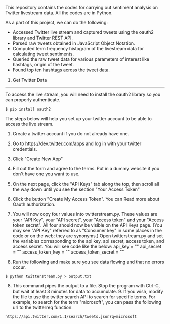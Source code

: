 This repository contains the codes for carrying out sentiment analysis on Twitter livestream data. All the codes are in Python. 

As a part of this project, we can do the following:

- Accessed Twitter live stream and captured tweets using the oauth2 library and Twitter REST API.
- Parsed raw tweets obtained in JavaScript Object Notation.
- Computed term frequency histogram of the livestream data for calculating tweet sentiments.
- Queried the raw tweet data for various parameters of interest like hashtags, origin of the tweet.
- Found top ten hashtags across the tweet data.

1. Get Twitter Data
-------------------
To access the live stream, you will need to install the oauth2 library so you can properly authenticate.
```
$ pip install oauth2
```
The steps below will help you set up your twitter account to be able to access the live stream.

1. Create a twitter account if you do not already have one.
2. Go to https://dev.twitter.com/apps and log in with your twitter credentials.
3. Click "Create New App"
4. Fill out the form and agree to the terms. Put in a dummy website if you don't have one you want to use.
5. On the next page, click the "API Keys" tab along the top, then scroll all the way down until you see the section "Your Access Token"
6. Click the button "Create My Access Token". You can Read more about Oauth authorization.
7. You will now copy four values into twitterstream.py. These values are your "API Key", your "API secret", your "Access token" and your "Access token secret". All four should now be visible on the API Keys page. (You may see "API Key" referred to as "Consumer key" in some places in the code or on the web; they are synonyms.) Open twitterstream.py and set the variables corresponding to the api key, api secret, access token, and access secret. You will see code like the below:
api_key = "<Enter api key>"
api_secret = "<Enter api secret>"
access_token_key = "<Enter your access token key here>"
access_token_secret = "<Enter your access token secret here>"

8. Run the following and make sure you see data flowing and that no errors occur.
```
$ python twitterstream.py > output.txt
```
8. This command pipes the output to a file. Stop the program with Ctrl-C, but wait at least 3 minutes for data to accumulate. 9. If you wish, modify the file to use the twitter search API to search for specific terms. For example, to search for the term "microsoft", you can pass the following url to the twitterreq function:
```
https://api.twitter.com/1.1/search/tweets.json?q=microsoft
```
